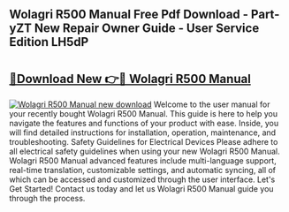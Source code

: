 ## Wolagri R500 Manual Free Pdf Download - Part-yZT New Repair Owner Guide - User Service Edition LH5dP

# <h2><a href="http://bc78805.oget.top/?id=Wolagri+R500+Manual">🔗Download New 👉🔴 Wolagri R500 Manual</a></h2>

[![Wolagri R500 Manual new download](https://i.imgur.com/5g1atiW.png)](http://bc78805.oget.top/?id=Wolagri+R500+Manual)
Welcome to the user manual for your recently bought Wolagri R500 Manual. This guide is here to help you navigate the features and functions of your product with ease. Inside, you will find detailed instructions for installation, operation, maintenance, and troubleshooting. Safety Guidelines for Electrical Devices Please adhere to all electrical safety guidelines when using your new Wolagri R500 Manual. Wolagri R500 Manual advanced features include multi-language support, real-time translation, customizable settings, and automatic syncing, all of which can be accessed and customized through the user interface. Let's Get Started! Contact us today and let us Wolagri R500 Manual guide you through the process.
